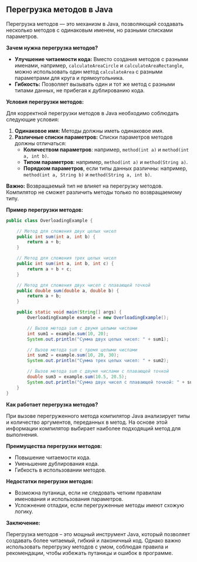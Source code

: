 ## Перегрузка методов в Java

Перегрузка методов — это механизм в Java, позволяющий создавать несколько методов с одинаковым именем, но разными списками параметров. 

**Зачем нужна перегрузка методов?**

* **Улучшение читаемости кода:**  Вместо создания методов с разными именами, например, `calculateAreaCircle` и `calculateAreaRectangle`, можно использовать один метод `calculateArea` с разными параметрами для круга и прямоугольника. 
* **Гибкость:** Позволяет вызывать один и тот же метод с разными типами данных, не прибегая к дублированию кода.

**Условия перегрузки методов:**

Для корректной перегрузки методов в Java необходимо соблюдать следующие условия:

1. **Одинаковое имя:**  Методы должны иметь одинаковое имя.
2. **Различные списки параметров:**  Списки параметров методов должны отличаться: 
    * **Количеством параметров**: например, `method(int a)` и `method(int a, int b)`.
    * **Типом параметров**: например, `method(int a)` и `method(String a)`.
    * **Порядком параметров**, если типы данных различны: например,  `method(int a, String b)` и `method(String a, int b)`.

**Важно:**  Возвращаемый тип не влияет на перегрузку методов.  Компилятор не сможет различить методы только по возвращаемому типу. 

**Пример перегрузки методов:**

```java
public class OverloadingExample {

    // Метод для сложения двух целых чисел
    public int sum(int a, int b) {
        return a + b;
    }

    // Метод для сложения трех целых чисел
    public int sum(int a, int b, int c) {
        return a + b + c;
    }

    // Метод для сложения двух чисел с плавающей точкой
    public double sum(double a, double b) {
        return a + b;
    }

    public static void main(String[] args) {
        OverloadingExample example = new OverloadingExample();

        // Вызов метода sum с двумя целыми числами
        int sum1 = example.sum(10, 20);
        System.out.println("Сумма двух целых чисел: " + sum1);

        // Вызов метода sum с тремя целыми числами
        int sum2 = example.sum(10, 20, 30);
        System.out.println("Сумма трех целых чисел: " + sum2);

        // Вызов метода sum с двумя числами с плавающей точкой
        double sum3 = example.sum(10.5, 20.5);
        System.out.println("Сумма двух чисел с плавающей точкой: " + sum3);
    }
}
```

**Как работает перегрузка методов?**

При вызове перегруженного метода компилятор Java анализирует типы и количество аргументов, 
переданных в метод.  На основе этой информации компилятор выбирает наиболее подходящий метод 
для выполнения. 

**Преимущества перегрузки методов:**

* Повышение читаемости кода.
* Уменьшение дублирования кода.
* Гибкость в использовании методов.

**Недостатки перегрузки методов:**

* Возможна путаница, если не следовать четким правилам именования и 
использования параметров.
* Усложнение отладки, если перегруженные методы имеют схожую логику.

**Заключение:**

Перегрузка методов – это мощный инструмент Java, который позволяет создавать более читаемый, 
гибкий и лаконичный код.  Однако важно использовать перегрузку методов с умом, 
соблюдая правила и рекомендации, чтобы избежать путаницы и ошибок в программе. 
